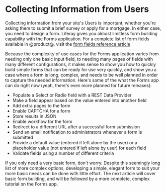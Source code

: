 # Collecting Information from Users [](id=collecting-information-from-users)

Collecting information from your site's Users is important, whether you're
asking them to submit a brief survey or apply for a mortgage. In either case,
you need to design a form. Liferay gives you almost limitless form building
capability with the Forms application. For a complete list of form fields
available in @product@, visit the [form fields reference article](/discover/reference/-/knowledge_base/7-0/form-field-types)

Because the complexity of use cases for the Forms application varies from
needing only one basic input field, to needing many pages of fields with many
different configurations, it makes sense to show you how to quickly build
simple forms that can be ready for use very quickly, and show you a case where
a form is long, complex, and needs to be well planned in order to capture the
needed information. Here's some of the what the Forms app can do right now
(yeah, there's even more planned for future releases):

- Populate a Select or Radio field with a REST Data Provider
- Make a field appear based on the value entered into another field
- Add extra pages to the form
- Enable CAPTCHA for a form
- Store results in JSON
- Enable workflow for the form
- Redirect to a different URL after a successful form submission
- Send an email notification to administrators whenever a form is submitted
- Provide a default value (entered if left alone by the user) or a placeholder
  value (not entered if left alone by user) for each field
- Validate fields using a number of different criteria

If you only need a very basic form, don't worry. Despite this seemingly long
list of more complex options, developing a simple, elegant form to suit your
more basic needs can be done with little effort. The next article will cover
basic form building, and will be followed by a more complete, complex tutorial
on the Forms app.

